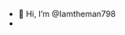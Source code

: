 - 👋 Hi, I’m @Iamtheman798
-

<!---
Iamtheman798/Iamtheman798 is a ✨ special ✨ repository because its `README.md` (this file) appears on your GitHub profile.
You can click the Preview link to take a look at your changes.
--->

